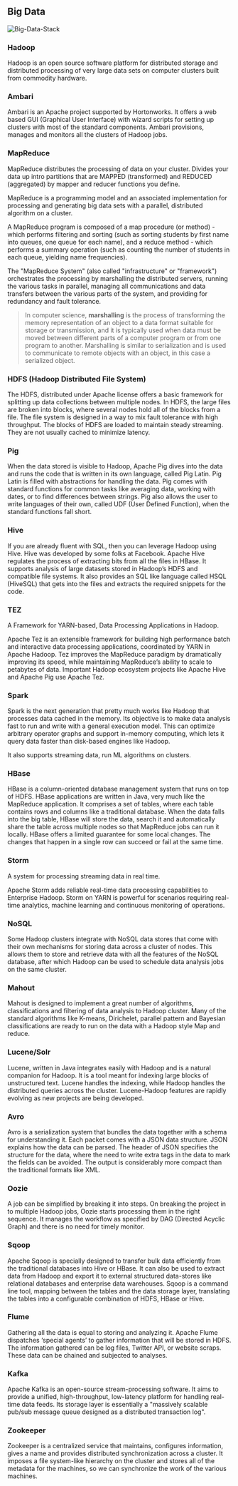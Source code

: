 ## Big Data

![Big-Data-Stack](https://vinkrish-notes.s3-us-west-2.amazonaws.com/img/Big-Data-Stack.jpg)

### Hadoop

Hadoop is an open source software platform for distributed storage and distributed processing of very large data sets on computer clusters built from commodity hardware.

### Ambari

Ambari is an Apache project supported by Hortonworks. It offers a web based GUI (Graphical User Interface) with wizard scripts for setting up clusters with most of the standard components. Ambari provisions, manages and monitors all the clusters of Hadoop jobs.

### MapReduce

MapReduce distributes the processing of data on your cluster. Divides your data up intro partitions that are MAPPED (transformed) and REDUCED (aggregated) by mapper and reducer functions you define.

MapReduce is a programming model and an associated implementation for processing and generating big data sets with a parallel, distributed algorithm on a cluster.

A MapReduce program is composed of a map procedure (or method) - which performs filtering and sorting (such as sorting students by first name into queues, one queue for each name), and a reduce method - which performs a summary operation (such as counting the number of students in each queue, yielding name frequencies).

The "MapReduce System" (also called "infrastructure" or "framework") orchestrates the processing by marshalling the distributed servers, running the various tasks in parallel, managing all communications and data transfers between the various parts of the system, and providing for redundancy and fault tolerance.

> In computer science, **marshalling** is the process of transforming the memory representation of an object to a data format suitable for storage or transmission, and it is typically used when data must be moved between different parts of a computer program or from one program to another. Marshalling is similar to serialization and is used to communicate to remote objects with an object, in this case a serialized object.

### HDFS (Hadoop Distributed File System)

The HDFS, distributed under Apache license offers a basic framework for splitting up data collections between multiple nodes. In HDFS, the large files are broken into blocks, where several nodes hold all of the blocks from a file. The file system is designed in a way to mix fault tolerance with high throughput. The blocks of HDFS are loaded to maintain steady streaming. They are not usually cached to minimize latency.

### Pig

When the data stored is visible to Hadoop, Apache Pig dives into the data and runs the code that is written in its own language, called Pig Latin. Pig Latin is filled with abstractions for handling the data. Pig comes with standard functions for common tasks like averaging data, working with dates, or to find differences between strings. Pig also allows the user to write languages of their own, called UDF (User Defined Function), when the standard functions fall short.

### Hive

If you are already fluent with SQL, then you can leverage Hadoop using Hive. Hive was developed by some folks at Facebook. Apache Hive regulates the process of extracting bits from all the files in HBase. It supports analysis of large datasets stored in Hadoop’s HDFS and compatible file systems. It also provides an SQL like language called HSQL (HiveSQL) that gets into the files and extracts the required snippets for the code.

### TEZ

A Framework for YARN-based, Data Processing Applications in Hadoop.

Apache Tez is an extensible framework for building high performance batch and interactive data processing applications, coordinated by YARN in Apache Hadoop. Tez improves the MapReduce paradigm by dramatically improving its speed, while maintaining MapReduce’s ability to scale to petabytes of data. Important Hadoop ecosystem projects like Apache Hive and Apache Pig use Apache Tez.

### Spark

Spark is the next generation that pretty much works like Hadoop that processes data cached in the memory. Its objective is to make data analysis fast to run and write with a general execution model. This can optimize arbitrary operator graphs and support in-memory computing, which lets it query data faster than disk-based engines like Hadoop.

It also supports streaming data, run ML algorithms on clusters.

### HBase

HBase is a column-oriented database management system that runs on top of HDFS. HBase applications are written in Java, very much like the MapReduce application. It comprises a set of tables, where each table contains rows and columns like a traditional database. When the data falls into the big table, HBase will store the data, search it and automatically share the table across multiple nodes so that MapReduce jobs can run it locally. HBase offers a limited guarantee for some local changes. The changes that happen in a single row can succeed or fail at the same time.

### Storm

A system for processing streaming data in real time.

Apache Storm adds reliable real-time data processing capabilities to Enterprise Hadoop. Storm on YARN is powerful for scenarios requiring real-time analytics, machine learning and continuous monitoring of operations.

### NoSQL

Some Hadoop clusters integrate with NoSQL data stores that come with their own mechanisms for storing data across a cluster of nodes. This allows them to store and retrieve data with all the features of the NoSQL database, after which Hadoop can be used to schedule data analysis jobs on the same cluster.

### Mahout

Mahout is designed to implement a great number of algorithms, classifications and filtering of data analysis to Hadoop cluster. Many of the standard algorithms like K-means, Dirichelet, parallel pattern and Bayesian classifications are ready to run on the data with a Hadoop style Map and reduce.

### Lucene/Solr

Lucene, written in Java integrates easily with Hadoop and is a natural companion for Hadoop. It is a tool meant for indexing large blocks of unstructured text. Lucene handles the indexing, while Hadoop handles the distributed queries across the cluster. Lucene-Hadoop features are rapidly evolving as new projects are being developed.

### Avro

Avro is a serialization system that bundles the data together with a schema for understanding it. Each packet comes with a JSON data structure. JSON explains how the data can be parsed. The header of JSON specifies the structure for the data, where the need to write extra tags in the data to mark the fields can be avoided. The output is considerably more compact than the traditional formats like XML.

### Oozie

A job can be simplified by breaking it into steps. On breaking the project in to multiple Hadoop jobs, Oozie starts processing them in the right sequence. It manages the workflow as specified by DAG (Directed Acyclic Graph) and there is no need for timely monitor.

### Sqoop

Apache Sqoop is specially designed to transfer bulk data efficiently from the traditional databases into Hive or HBase. It can also be used to extract data from Hadoop and export it to external structured data-stores like relational databases and enterprise data warehouses. Sqoop is a command line tool, mapping between the tables and the data storage layer, translating the tables into a configurable combination of HDFS, HBase or Hive.

### Flume

Gathering all the data is equal to storing and analyzing it. Apache Flume dispatches ‘special agents’ to gather information that will be stored in HDFS. The information gathered can be log files, Twitter API, or website scraps. These data can be chained and subjected to analyses.

### Kafka

Apache Kafka is an open-source stream-processing software. It aims to provide a unified, high-throughput, low-latency platform for handling real-time data feeds. Its storage layer is essentially a "massively scalable pub/sub message queue designed as a distributed transaction log".

### Zookeeper

Zookeeper is a centralized service that maintains, configures information, gives a name and provides distributed synchronization across a cluster. It imposes a file system-like hierarchy on the cluster and stores all of the metadata for the machines, so we can synchronize the work of the various machines.

